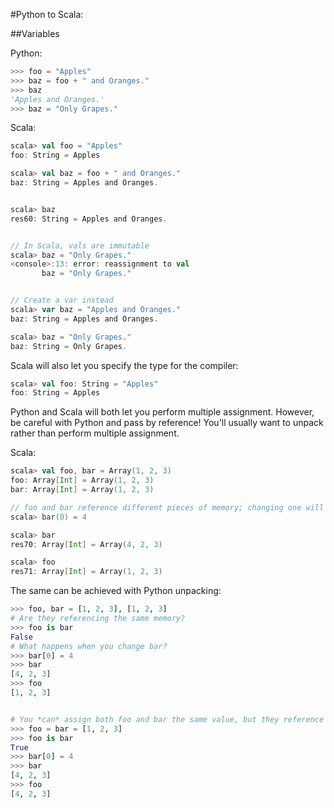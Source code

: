 #Python to Scala: 

##Variables

Python: 
```python
>>> foo = "Apples"
>>> baz = foo + " and Oranges."
>>> baz
'Apples and Oranges.'
>>> baz = "Only Grapes."
```


Scala:
```scala
scala> val foo = "Apples"
foo: String = Apples

scala> val baz = foo + " and Oranges."
baz: String = Apples and Oranges.


scala> baz
res60: String = Apples and Oranges.


// In Scala, vals are immutable
scala> baz = "Only Grapes."
<console>:13: error: reassignment to val
       baz = "Only Grapes."


// Create a var instead
scala> var baz = "Apples and Oranges."
baz: String = Apples and Oranges.

scala> baz = "Only Grapes."
baz: String = Only Grapes.
```

Scala will also let you specify the type for the compiler: 

```scala
scala> val foo: String = "Apples"
foo: String = Apples
```

Python and Scala will both let you perform multiple assignment. However, be careful with Python and pass by reference! You'll usually want to unpack rather than perform multiple assignment. 

Scala: 
```scala
scala> val foo, bar = Array(1, 2, 3)
foo: Array[Int] = Array(1, 2, 3)
bar: Array[Int] = Array(1, 2, 3)

// foo and bar reference different pieces of memory; changing one will not change the other. 
scala> bar(0) = 4

scala> bar
res70: Array[Int] = Array(4, 2, 3)

scala> foo
res71: Array[Int] = Array(1, 2, 3)
```

The same can be achieved with Python unpacking: 
```python
>>> foo, bar = [1, 2, 3], [1, 2, 3]
# Are they referencing the same memory?
>>> foo is bar
False
# What happens when you change bar?
>>> bar[0] = 4
>>> bar
[4, 2, 3]
>>> foo
[1, 2, 3]


# You *can* assign both foo and bar the same value, but they reference the same memory!
>>> foo = bar = [1, 2, 3]
>>> foo is bar
True
>>> bar[0] = 4
>>> bar
[4, 2, 3]
>>> foo
[4, 2, 3]
```
